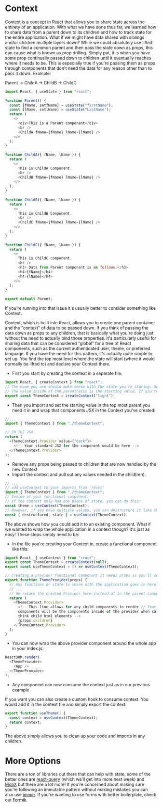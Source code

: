 # Context

Context is a concept in React that allows you to share state across the entirety of an application. With what we have done thus far, we learned how to share data from a parent down to its children and how to track state for the entire application. What if we might have data shared with siblings and/or children multiple layers down? While we could absolutely use lifted state to find a common parent and then pass the state down as props, this can cause what is known as prop drilling. Simply put, it is when you have some prop continually passed down to children until it eventually reaches where it needs to be. This is especially true if you're passing them as props through components that don't need the data for any reason other than to pass it down. Example:

Parent -> ChildA -> ChildB -> ChildC

```javascript
import React, { useState } from "react";
  
function Parent() {
  const [fName, setfName] = useState("firstName");
  const [lName, setlName] = useState("LastName");
  return (
    <>
      <div>This is a Parent component</div>
      <br />
      <ChildA fName={fName} lName={lName} />
    </>
  );
}
  
function ChildA({ fName, lName }) {
  return (
    <>
      This is ChildA Component.
      <br />
      <ChildB fName={fName} lName={lName} />
    </>
  );
}
  
function ChildB({ fName, lName }) {
  return (
    <>
      This is ChildB Component.
      <br />
      <ChildC fName={fName} lName={lName} />
    </>
  );
}
  
function ChildC({ fName, lName }) {
  return (
    <>
      This is ChildC component.
      <br />
      <h3> Data from Parent component is as follows:</h3>
      <h4>{fName}</h4>
      <h4>{lName}</h4>
    </>
  );
}
  
export default Parent;
```

If you're running into that issue it's usually better to consider something like Context.

Context, which is built into React, allows you to create one parent container and the "context" of data to be passed down. If you think of passing the data down as props to any children, that is basically what you're doing just without the need to actually bind those properties. It's particularly useful for sharing data that can be considered "global" for a tree of React components, such as the current authenticated user, theme, or preferred language. If you have the need for this pattern, it's actually quite simple to set up. You find the top most level where the state will start (where it would normally be lifted to) and declare your Context there.

- First you start by creating the context in a separate file:

```javascript
import React, { createContext } from "react";
// The name you use should make sense with the state you're storing. Something like ThemeContext would be perfect if we want to store the user's browser theme.
// The value inside of the parenthesis is the starting value. If you're declaring that in a parent, you can set it as a default value, or null, or an empty string.
export const ThemeContext = createContext("light");
```

- Then you import and set the starting value in the top most parent you need it in and wrap that components JSX in the Context you've created:

```javascript
//...
import { ThemeContext } from "./themeContext";

// IN THE JSX
return (
  <ThemeContext.Provider value={"dark"}>
    <!-- Your standard JSX for the component would be here -->
  </ThemeContext.Provider>
);
```

- Remove any props being passed to children that are now handled by the new Context
- Import the context and pull out any values needed in the child(ren).

```javascript
// ...
// add useContext to your imports from 'react'
import { ThemeContext } from "./themeContext";
// Inside of your functional component:
// If the context only has one piece of state, you can do this:
const theme = useContext(ThemeContext);
// However, if you have multiple values, you can destructure it like this:
const { destructured, state } = useContext(ThemeContext);
```

The above shows how you could add it to an existing component. What if we wanted to wrap the whole application in a context though? It's just as easy! These steps simply need to be:

- In the file you're creating your Context in, create a functional component like this:

```javascript
import React, { useContext } from "react";
export const ThemeContext = createContext(null);
export const useThemeContext = () => useContext(ThemeContext);

// Creating a provider functional component it needs props as you'll see below
export function ThemeProvider(props) {
  // Any functions or state to share with the application goes in here
  // ...
  // We return the created Provider here instead of in the parent component
  return (
    <ThemeContext.Provider>
      <!-- This line allows for any child components to render // Your child
      components will be the components inside of the provider when called upon
      think child html elements -->
      {props.children}
    </ThemeContext.Provider>
  );
}
```

- You can now wrap the above provider component around the whole app in your index.js:

```javascript
ReactDOM.render(
  <ThemeProvider>
    <App />
  </ThemeProvider>
);
```

- Any component can now consume the context just as in our previous example

If you want you can also create a custom hook to consume context. You would add it in the context file and simply export the context:

```javascript
export function useTheme() {
  const context = useContext(ThemeContext);
  return context;
}
```

The above simply allows you to clean up your code and imports in any children.

# More Options

There are a ton of libraries out there that can help with state, some of the better ones are [react-query](https://react-query.tanstack.com/) (which we'll get into more next week) and [MobX](https://mobx.js.org/README.html) but there are a lot more! If you're concerned about making sure you're following an immutable pattern without making mistakes you can also use [immer](https://immerjs.github.io/immer/docs/introduction). If you're wanting to use forms with better boilerplate, check out [Formik](https://formik.org/).
